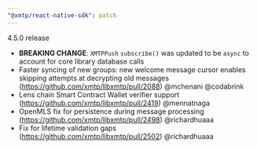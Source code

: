 ```yaml
---
"@xmtp/react-native-sdk": patch
---
```


4.5.0 release
- **BREAKING CHANGE**: `XMTPPush` `subscribe()` was updated to be `async` to account for core library database calls
- Faster syncing of new groups: new welcome message cursor enables skipping attempts at decrypting old messages (https://github.com/xmtp/libxmtp/pull/2088) @mchenani @codabrink 
- Lens chain Smart Contract Wallet verifier support  (https://github.com/xmtp/libxmtp/pull/2419) @mennatnaga 
- OpenMLS fix for persistence during message processing (https://github.com/xmtp/libxmtp/pull/2498) @richardhuaaa 
- Fix for lifetime validation gaps (https://github.com/xmtp/libxmtp/pull/2502) @richardhuaaa 
